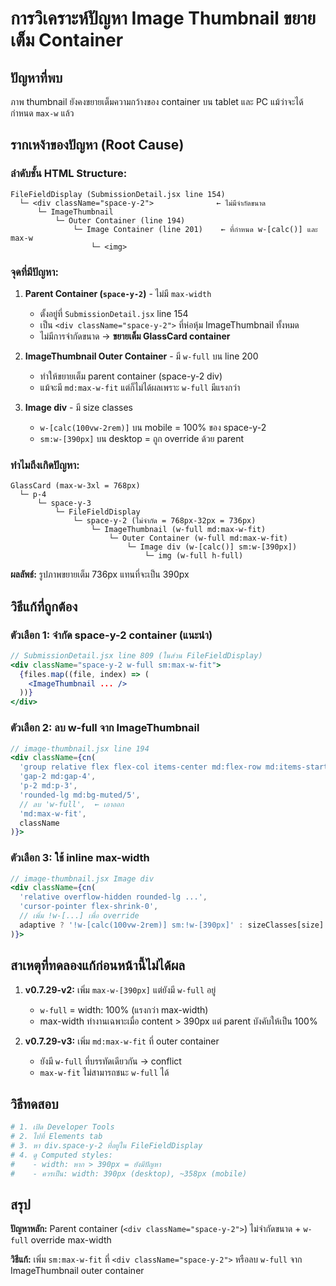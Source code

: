 # การวิเคราะห์ปัญหา Image Thumbnail ขยายเต็ม Container

## ปัญหาที่พบ
ภาพ thumbnail ยังคงขยายเต็มความกว้างของ container บน tablet และ PC แม้ว่าจะได้กำหนด `max-w` แล้ว

## รากเหง้าของปัญหา (Root Cause)

### ลำดับชั้น HTML Structure:
```
FileFieldDisplay (SubmissionDetail.jsx line 154)
  └─ <div className="space-y-2">              ← ไม่มีจำกัดขนาด
      └─ ImageThumbnail
          └─ Outer Container (line 194)
              └─ Image Container (line 201)    ← ที่กำหนด w-[calc()] และ max-w
                  └─ <img>
```

### จุดที่มีปัญหา:

1. **Parent Container (`space-y-2`)** - ไม่มี `max-width`
   - ตั้งอยู่ที่ `SubmissionDetail.jsx` line 154
   - เป็น `<div className="space-y-2">` ที่ห่อหุ้ม ImageThumbnail ทั้งหมด
   - ไม่มีการจำกัดขนาด → **ขยายเต็ม GlassCard container**

2. **ImageThumbnail Outer Container** - มี `w-full` บน line 200
   - ทำให้ขยายเต็ม parent container (space-y-2 div)
   - แม้จะมี `md:max-w-fit` แต่ก็ไม่ได้ผลเพราะ `w-full` มีแรงกว่า

3. **Image div** - มี size classes
   - `w-[calc(100vw-2rem)]` บน mobile = 100% ของ space-y-2
   - `sm:w-[390px]` บน desktop = ถูก override ด้วย parent

### ทำไมถึงเกิดปัญหา:

```
GlassCard (max-w-3xl = 768px)
  └─ p-4
      └─ space-y-3
          └─ FileFieldDisplay
              └─ space-y-2 (ไม่จำกัด = 768px-32px = 736px)
                  └─ ImageThumbnail (w-full md:max-w-fit)
                      └─ Outer Container (w-full md:max-w-fit)
                          └─ Image div (w-[calc()] sm:w-[390px])
                              └─ img (w-full h-full)
```

**ผลลัพธ์:** รูปภาพขยายเต็ม 736px แทนที่จะเป็น 390px

## วิธีแก้ที่ถูกต้อง

### ตัวเลือก 1: จำกัด space-y-2 container (แนะนำ)
```jsx
// SubmissionDetail.jsx line 809 (ในส่วน FileFieldDisplay)
<div className="space-y-2 w-full sm:max-w-fit">
  {files.map((file, index) => (
    <ImageThumbnail ... />
  ))}
</div>
```

### ตัวเลือก 2: ลบ w-full จาก ImageThumbnail
```jsx
// image-thumbnail.jsx line 194
<div className={cn(
  'group relative flex flex-col items-center md:flex-row md:items-start',
  'gap-2 md:gap-4',
  'p-2 md:p-3',
  'rounded-lg md:bg-muted/5',
  // ลบ 'w-full',  ← เอาออก
  'md:max-w-fit',
  className
)}>
```

### ตัวเลือก 3: ใช้ inline max-width
```jsx
// image-thumbnail.jsx Image div
<div className={cn(
  'relative overflow-hidden rounded-lg ...',
  'cursor-pointer flex-shrink-0',
  // เพิ่ม !w-[...] เพื่อ override
  adaptive ? '!w-[calc(100vw-2rem)] sm:!w-[390px]' : sizeClasses[size]
)}>
```

## สาเหตุที่ทดลองแก้ก่อนหน้านี้ไม่ได้ผล

1. **v0.7.29-v2:** เพิ่ม `max-w-[390px]` แต่ยังมี `w-full` อยู่
   - `w-full` = width: 100% (แรงกว่า max-width)
   - max-width ทำงานเฉพาะเมื่อ content > 390px แต่ parent บังคับให้เป็น 100%

2. **v0.7.29-v3:** เพิ่ม `md:max-w-fit` ที่ outer container
   - ยังมี `w-full` ที่บรรทัดเดียวกัน → conflict
   - `max-w-fit` ไม่สามารถชนะ `w-full` ได้

## วิธีทดสอบ

```bash
# 1. เปิด Developer Tools
# 2. ไปที่ Elements tab
# 3. หา div.space-y-2 ที่อยู่ใน FileFieldDisplay
# 4. ดู Computed styles:
#    - width: หาก > 390px = ยังมีปัญหา
#    - ควรเป็น: width: 390px (desktop), ~358px (mobile)
```

## สรุป

**ปัญหาหลัก:** Parent container (`<div className="space-y-2">`) ไม่จำกัดขนาด + `w-full` override max-width

**วิธีแก้:** เพิ่ม `sm:max-w-fit` ที่ `<div className="space-y-2">` หรือลบ `w-full` จาก ImageThumbnail outer container
